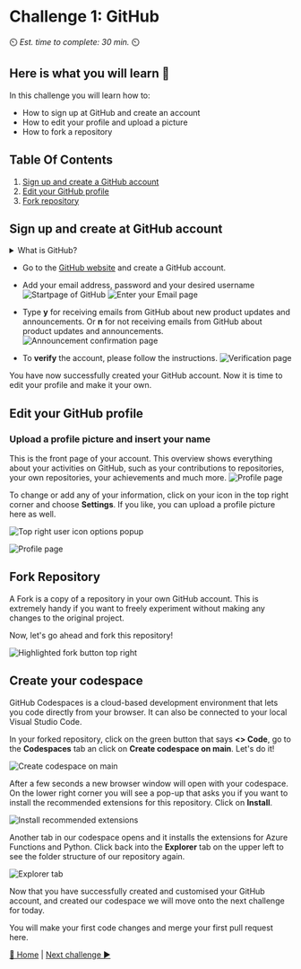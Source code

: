 # Challenge 1: GitHub

⏲️ _Est. time to complete: 30 min._ ⏲️

## Here is what you will learn 🎯

In this challenge you will learn how to:

- How to sign up at GitHub and create an account
- How to edit your profile and upload a picture
- How to fork a repository

## Table Of Contents

1. [Sign up and create a GitHub account](#SignUpandCreateatGitHubAccount)
2. [Edit your GitHub profile](#EditGitHubProfile)
3. [Fork repository](#ForkRepository)

## Sign up and create at GitHub account

<details>
<summary>What is GitHub?</summary>

GitHub is actually two things: **Git** and **Hub**.

**Git** is a version control software. It allows developers to work on a specific project at the same time by tracking the changes. If something goes wrong, you can easily undo the changes with Git.
**Hub** is nothing special in itself, but it represents the "social network" of developers built on top of Git. While GitHub does not own the Git software, it has created a platform that makes it easy to access and collaborate with Git. The groundbreaking feature of GitHub is that it makes it super easy to share/show your code with the world or just store it. You no longer have to worry about where you store your code. Companies have GitHub accounts for the same reason. GitHub provides an easy way to store your code online with built-in version control.

</details>

- Go to the [GitHub website](https://github.com/) and create a GitHub account.
- Add your email address, password and your desired username
  ![Startpage of GitHub](images/light/GithubSignUp.png)
  ![Enter your Email page](./images/light/EnterEmail.png)
- Type **y** for receiving emails from GitHub about new product updates and announcements. Or **n** for not receiving emails from GitHub about product updates and announcements.
  ![Announcement confirmation page](./images/light/NoAnnouncements.png)

- To **verify** the account, please follow the instructions.
  ![Verification page](./images/light/Verification.png)

You have now successfully created your GitHub account. Now it is time to edit your profile and make it your own.

## Edit your GitHub profile

### Upload a profile picture and insert your name

This is the front page of your account. This overview shows everything about your activities on GitHub, such as your contributions to repositories, your own repositories, your achievements and much more.
![Profile page](./images/light/AccountFrontpage.png)

To change or add any of your information, click on your icon in the top right corner and choose **Settings**. If you like, you can upload a profile picture here as well.

![Top right user icon options popup](./images/light/Settings.png)

![Profile page](./images/light/EditProfile.gif)

## Fork Repository

A Fork is a copy of a repository in your own GitHub account. This is extremely handy if you want to freely experiment without making any changes to the original project.

Now, let's go ahead and fork this repository!

![Highlighted fork button top right](./images/light/ForkTheRepository.png)

## Create your codespace

GitHub Codespaces is a cloud-based development environment that lets you code directly from your browser. It can also be connected to your local Visual Studio Code. 

In your forked repository, click on the green button that says **<> Code**, go to the **Codespaces** tab an click on **Create codespace on main**. Let's do it!

![Create codespace on main](./images/light/CreateCodespace.png)

After a few seconds a new browser window will open with your codespace. On the lower right corner you will see a pop-up that asks you if you want to install the recommended extensions for this repository. Click on **Install**.

![Install recommended extensions](./images/light/InstallRecommendedExtensions.png)

Another tab in our codespace opens and it installs the extensions for Azure Functions and Python. Click back into the **Explorer** tab on the upper left to see the folder structure of our repository again.

![Explorer tab](./images/light/ExplorerTab.png)

Now that you have successfully created and customised your GitHub account, and created our codespace we will move onto the next challenge for today. 

You will make your first code changes and merge your first pull request here.


[🔼 Home](../../../README.md) | [Next challenge ▶](../ApplicationPart1/README.md)
